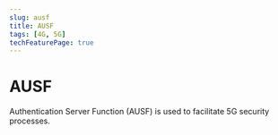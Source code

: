 ```yaml
---
slug: ausf
title: AUSF
tags: [4G, 5G]
techFeaturePage: true
---
```


# AUSF

Authentication Server Function (AUSF) is used to facilitate 5G security processes.
